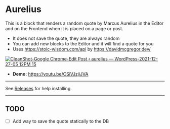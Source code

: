 # Aurelius

This is a block that renders a random quote by Marcus Aurelius in the Editor and on the Frontend when it is placed on a page or post.

- It does not save the quote, they are always random
- You can add new blocks to the Editor and it will find a quote for you
- Uses https://stoic-wisdom.com/api by https://davidmcgregor.dev/


[![CleanShot-Google Chrome-Edit Post ‹ aurelius — WordPress-2021-12-27-05 12PM 15](https://user-images.githubusercontent.com/1753298/147514989-162369e3-8335-4740-810d-5a316d63b186.gif)](https://youtu.be/CSiVJzjiJVA)

- **Demo:** https://youtu.be/CSiVJzjiJVA

---

See [Releases](https://github.com/aubreypwd/aurelius/releases) for help installing.

---

## TODO

- [ ] Add way to save the quote statically to the DB
